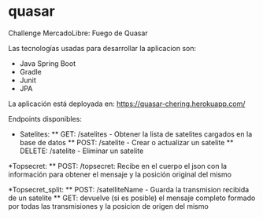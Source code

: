 # quasar
Challenge MercadoLibre: Fuego de Quasar

Las tecnologías usadas para desarrollar la aplicacion son:

* Java Spring Boot
* Gradle
* Junit
* JPA


La aplicación está deployada en: https://quasar-chering.herokuapp.com/

Endpoints disponibles:

* Satelites:
** GET:  /satelites - Obtener la lista de satelites cargados en la base de datos
** POST: /satelite - Crear o actualizar un satelite
** DELETE: /satelite - Eliminar un satelite
  
*Topsecret:
** POST: /topsecret: Recibe en el cuerpo el json con la información para obtener el mensaje y la posición original del mismo
  
*Topsecret_split:
** POST: /satelliteName - Guarda la transmision recibida de un satelite
** GET:  devuelve (si es posible) el mensaje completo formado por todas las transmisiones y la posicion de origen del mismo
